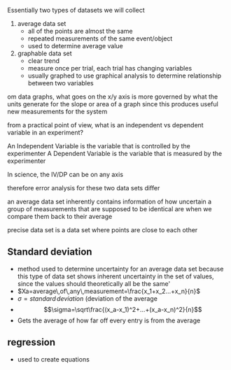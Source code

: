 Essentially two types of datasets we will collect

1. average data set
	- all of the points are almost the same
	- repeated measurements of the same event/object
	- used to determine average value
2. graphable data set
	- clear trend
	- measure once per trial, each trial has changing variables
	- usually graphed to use graphical analysis to determine relationship between two variables

om data graphs, what goes on the x/y axis is more governed by what the units generate for the slope or area of a graph since this produces useful new measurements for the system

from a practical point of view, what is an independent vs dependent variable in an experiment?

An Independent Variable is the variable that is controlled by the experimenter 
A Dependent Variable is the variable that is measured by the experimenter 

In science, the IV/DP can be on any axis

therefore error analysis for these two data sets differ

an average data set inherently contains information of how uncertain a group of measurements that are supposed to be identical are when we compare them back to their average

precise data set is a data set where points are close to each other

## Standard deviation
- method used to determine uncertainty for an average data set because this type of data set shows inherent uncertainty in the set of values, since the values should theoretically all be the same'
-  $Xa=average\,of\,any\,measurement=\frac{x_1+x_2...+x_n}{n}$
- $\sigma=standard\,deviation$ (deviation of the average
- $$\sigma=\sqrt\frac{(x_a-x_1)^2+...+(x_a-x_n)^2}{n}$$
- Gets the average of how far off every entry is from the average

## regression
- used to create equations